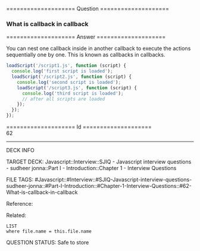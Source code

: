 ==================== Question ====================  

### What is callback in callback  

==================== Answer ====================  

You can nest one callback inside in another callback to execute the actions
sequentially one by one. This is known as callbacks in callbacks.

```javascript
loadScript('/script1.js', function (script) {
  console.log('first script is loaded');
  loadScript('/script2.js', function (script) {
    console.log('second script is loaded');
    loadScript('/script3.js', function (script) {
      console.log('third script is loaded');
      // after all scripts are loaded
    });
  });
});
```

==================== Id ====================  
62
<!--ID: 1707879842736-->

---

DECK INFO

TARGET DECK: Javascript::Interview::SJIQ - Javascript interview questions - sudheer jonna::Part I - Introduction::Chapter 1 - Interview Questions

FILE TAGS: #Javascript::#Interview::#SJIQ-Javascript-interview-questions-sudheer-jonna::#Part-I-Introduction::#Chapter-1-Interview-Questions::#62-What-is-callback-in-callback

Reference:

Related:

```dataview
LIST
where file.name = this.file.name
```
QUESTION STATUS: Safe to store
